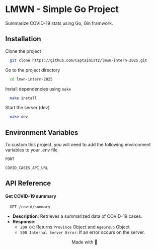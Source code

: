 # LMWN - Simple Go Project

Summarize COVID-19 stats using Go, Gin framwork.

## Installation

Clone the project

```bash
  git clone https://github.com/Captainistz/lmwn-intern-2025.git
```

Go to the project directory

```bash
  cd lmwn-intern-2025
```

Install dependencies using `make`

```bash
  make install
```

Start the server (dev)

```bash
  make dev
```

## Environment Variables

To custom this project, you will need to add the following environment variables to your .env file

`PORT`

`COVID_CASES_API_URL`

## API Reference

#### Get COVID-19 summary

```
  GET /covid/summary
```

- **Description**: Retrieves a summarized data of COVID-19 cases.
- **Response**:
  - `200 OK`: Returns `Province` Object and `AgeGroup` Object
  - `500 Internal Server Error`: If an error occurs on the server.

<p align="center">Made with 🤍</p>
